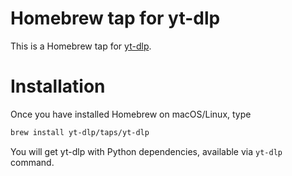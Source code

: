 # Homebrew tap for yt-dlp

This is a Homebrew tap for [yt-dlp](https://github.com/yt-dlp/yt-dlp).

# Installation
Once you have installed Homebrew on macOS/Linux, type

```bash
brew install yt-dlp/taps/yt-dlp
```

You will get yt-dlp with Python dependencies, available via `yt-dlp` command.
